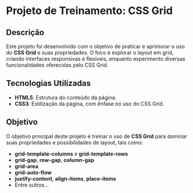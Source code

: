 # Projeto de Treinamento: CSS Grid

## Descrição

Este projeto foi desenvolvido com o objetivo de praticar e aprimorar o uso do **CSS Grid** e suas propriedades. O foco é explorar o layout em grid, criando interfaces responsivas e flexíveis, enquanto experimento diversas funcionalidades oferecidas pelo CSS Grid.

## Tecnologias Utilizadas

- **HTML5**: Estrutura do conteúdo da página.
- **CSS3**: Estilização da página, com ênfase no uso do CSS Grid.

## Objetivo

O objetivo principal deste projeto é treinar o uso de **CSS Grid** para dominar suas propriedades e possibilidades de layout, tais como:

- **grid-template-columns** e **grid-template-rows**
- **grid-gap**, **row-gap**, **column-gap**
- **grid-area**
- **grid-auto-flow**
- **justify-content**, **align-items**, **place-items**
- Entre outros...
